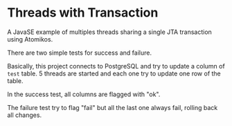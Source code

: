 Threads with Transaction
========================

A JavaSE example of multiples threads sharing a single JTA transaction using Atomikos.

There are two simple tests for success and failure.

Basically, this project connects to PostgreSQL and try to update a column of `test` table. 5 threads are started and each one try to update one row of the table.

In the success test, all columns are flagged with "ok".

The failure test try to flag "fail" but all the last one always fail, rolling back all changes.
